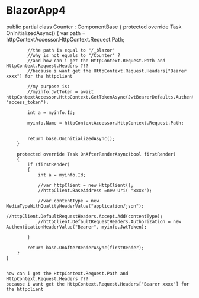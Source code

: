 # BlazorApp4


public partial class Counter : ComponentBase
    {
        protected override Task OnInitializedAsync()
        {
            var path = httpContextAccessor.HttpContext.Request.Path;

            //the path is equal to "/_blazor"
            //why is not equals to "/Counter" ?
            //and how can i get the HttpContext.Request.Path and HttpContext.Request.Headers ???
            //because i want get the HttpContext.Request.Headers["Bearer xxxx"] for the httpclient

            //my purpose is:
            //myinfo.JwtToken = await httpContextAccessor.HttpContext.GetTokenAsync(JwtBearerDefaults.AuthenticationScheme, "access_token");

            int a = myinfo.Id;

            myinfo.Name = httpContextAccessor.HttpContext.Request.Path;

            
            return base.OnInitializedAsync();
        }

        protected override Task OnAfterRenderAsync(bool firstRender)
        {
            if (firstRender)
            {
                int a = myinfo.Id;

                //var httpClient = new HttpClient();
                //httpClient.BaseAddress =new Uri( "xxxx");

                //var contentType = new MediaTypeWithQualityHeaderValue("application/json");
                //httpClient.DefaultRequestHeaders.Accept.Add(contentType);
                //httpClient.DefaultRequestHeaders.Authorization = new AuthenticationHeaderValue("Bearer", myinfo.JwtToken);

            }

            return base.OnAfterRenderAsync(firstRender);
        }
    }


    how can i get the HttpContext.Request.Path and HttpContext.Request.Headers ???
    because i want get the HttpContext.Request.Headers["Bearer xxxx"] for the httpclient
